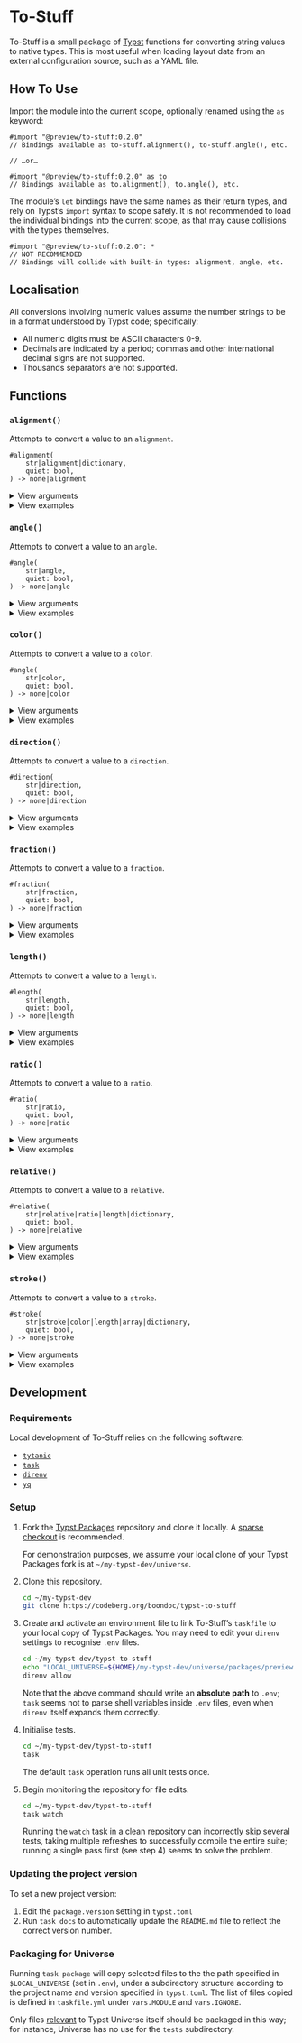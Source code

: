 # To-Stuff

To-Stuff is a small package of [Typst](https://typst.app/) functions for converting string values to native types. This is most useful when loading layout data from an external configuration source, such as a YAML file.


## How To Use

Import the module into the current scope, optionally renamed using the `as` keyword:

```typ
#import "@preview/to-stuff:0.2.0"
// Bindings available as to-stuff.alignment(), to-stuff.angle(), etc.

// …or…

#import "@preview/to-stuff:0.2.0" as to
// Bindings available as to.alignment(), to.angle(), etc.
```

The module’s `let` bindings have the same names as their return types, and rely on Typst’s `import` syntax to scope safely. It is not recommended to load the individual bindings into the current scope, as that may cause collisions with the types themselves.

```typ
#import "@preview/to-stuff:0.2.0": *
// NOT RECOMMENDED
// Bindings will collide with built-in types: alignment, angle, etc.
```


## Localisation

All conversions involving numeric values assume the number strings to be in a format understood by Typst code; specifically:

- All numeric digits must be ASCII characters 0-9.
- Decimals are indicated by a period; commas and other international decimal signs are not supported.
- Thousands separators are not supported.


## Functions

### `alignment()`

Attempts to convert a value to an `alignment`.

```typ
#alignment(
	str|alignment|dictionary,
	quiet: bool,
) -> none|alignment
```

<details>
	<summary>View arguments</summary>

#### `value`

`str` or `alignment` or `dictionary` (positional, required)

The value that should be converted to an `alignment`.

- An `alignment` is returned unchanged.
- A string representation of any of the eight `alignment` values is converted to that value.
	- If the string includes the `alignment.…` scoping prefix, the conversion fails.
- A string consisting of two `alignment` representations joined by a plus sign is converted to the corresponding 2D alignment, provided the two strings do not correspond to alignments on the same axis.
- A `dictionary` containing one or more of the keys `x` and `y`, and no other keys, is converted.
	- The value of `x`, if present, must be either a horizontal `alignment` or a value that would convert to one.
	- The value of `y`, if present, must be either a vertical `alignment` or a value that would convert to one.

#### `quiet`

`bool`

Whether to return `none` if the value could not be converted. If `false`, invalid values cause a panic.

Default: `false`
</details>

<details>
	<summary>View examples</summary>

```typ
#import "@preview/to-stuff:0.2.0" as to

#let a = to.alignment("top + right")
// -> right + top

#let b = to.alignment(top + right)
// -> right + top

#let c = to.alignment((x: "right", y: "top"))
// -> right + top

#let d = to.alignment("turnwise")
// panics with: "could not convert to alignment: \"turnwise\""

#let e = to.alignment("top + bottom")
// panics with: "cannot add two vertical alignments: \"top + bottom\""

#let f = to.alignment(quiet: true, "top + bottom")
// -> none
```
</details>


### `angle()`

Attempts to convert a value to an `angle`.

```typ
#angle(
	str|angle,
	quiet: bool,
) -> none|angle
```

<details>
	<summary>View arguments</summary>

#### `value`

`str` or `angle` (positional, required)

The value that should be converted to an `angle`.

- An `angle` is returned unchanged.
- A string representation of a number followed by the letters `deg` or `rad` is converted.
	- The number may be positive or negative, and may contain decimal places.

#### `quiet`

`bool`

Whether to return `none` if the value could not be converted. If `false`, invalid values cause a panic.

Default: `false`
</details>

<details>
	<summary>View examples</summary>

```typ
#import "@preview/to-stuff:0.2.0" as to

#let a = to.angle("45deg")
// -> 45deg

#let b = to.angle(45deg)
// -> 45deg

#let c = to.angle("42")
// panics with: "could not convert to angle: \"42\""

#let d = to.angle(quiet: true, "42")
// -> none
```
</details>


### `color()`

Attempts to convert a value to a `color`.

```typ
#angle(
	str|color,
	quiet: bool,
) -> none|color
```

<details>
	<summary>View arguments</summary>

#### `value`

`str` or `color` (positional, required)

The value that should be converted to a `color`.

- A `color` is returned unchanged.
- A string representation of a predefined color value is converted to that built-in color.
- A string representation of a hash symbol followed by a 6- or 8-digit hexadecimal code is converted to the corresponding RGB or RGBA value.
- A string representation of a color space function followed by parentheses and arguments is converted.
	- If the string includes the `color.…` scoping prefix, the conversion fails. This includes the `hsl`, `hsv`, and `linear-rgb` functions.

**Note:** Color space function arguments are not currently checked for validity before the string is passed to `eval()`. Invalid function arguments causes a native Typst syntax error rather than a panic; this error cannot be suppressed by setting `quiet` to `true` (see below). This may change in a future version.

#### `quiet`

`bool`

Whether to return `none` if the value could not be converted. If `false`, invalid values cause a panic.

Default: `false`
</details>

<details>
	<summary>View examples</summary>

```typ
#import "@preview/to-stuff:0.2.0" as to

#let a = to.color("red")
// -> rgb("#ff4136")

#let b = to.color(red)
// -> rgb("#ff4136")

#let c = to.color("#FF4136FF")
// -> rgb("#ff4136")

#let d = to.color("rgb(255, 65, 54)")
// -> rgb("#ff4136")

#let e = to.color("hsv(135deg,75%,127,100)")
// -> color.hsv(135deg, 75%, 49.8%, 39.22%)

#let f = to.color("indigo")
// panics with: "could not convert to color: \"indigo\""

#let g = to.color(quiet: true, "indigo")
// -> none
```
</details>


### `direction()`

Attempts to convert a value to a `direction`.

```typ
#direction(
	str|direction,
	quiet: bool,
) -> none|direction
```

<details>
	<summary>View arguments</summary>

#### `value`

`str` or `direction` (positional, required)

The value that should be converted to a `direction`.

- A `direction` is returned unchanged.
- A string representation of any of the four `direction` values is converted to that value.
	- If the string includes the `direction.…` scoping prefix, the conversion fails.

#### `quiet`

`bool`

Whether to return `none` if the value could not be converted. If `false`, invalid values cause a panic.

Default: `false`
</details>

<details>
	<summary>View examples</summary>

```typ
#import "@preview/to-stuff:0.2.0" as to

#let a = to.direction("rtl")
// -> rtl

#let b = to.direction(rtl)
// -> rtl

#let c = to.direction("btf")
// panics with: "could not convert to direction: \"btf\""

#let d = to.direction(quiet: true, "btf")
// -> none
```
</details>


### `fraction()`

Attempts to convert a value to a `fraction`.

```typ
#fraction(
	str|fraction,
	quiet: bool,
) -> none|fraction
```

<details>
	<summary>View arguments</summary>

#### `value`

`str` or `fraction` (positional, required)

The value that should be converted to a `fraction`.

- A `fraction` is returned unchanged.
- A string representation of a number followed by the letters `fr` is converted.
	- The number may be positive or negative, and may contain decimal places.

#### `quiet`

`bool`

Whether to return `none` if the value could not be converted. If `false`, invalid values cause a panic.

Default: `false`
</details>

<details>
	<summary>View examples</summary>

```typ
#import "@preview/to-stuff:0.2.0" as to

#let a = to.fraction("2.5fr")
// -> 2.5fr

#let b = to.fraction(2.5fr)
// -> 2.5fr

#let c = to.fraction("42")
// panics with: "could not convert to fraction: \"42\""

#let d = to.fraction(quiet: true, "42")
// -> none
```
</details>


### `length()`

Attempts to convert a value to a `length`.

```typ
#length(
	str|length,
	quiet: bool,
) -> none|length
```

<details>
	<summary>View arguments</summary>

#### `value`

`str` or `length` (positional, required)

The value that should be converted to a `length`.

- A `length` is returned unchanged.
- A string representation of a number followed by the letters `pt`, `mm`, `cm`, `in`, or `em`, is converted.
	- The number may be positive or negative, and may contain decimal places.

#### `quiet`

`bool`

Whether to return `none` if the value could not be converted. If `false`, invalid values cause a panic.

Default: `false`
</details>

<details>
	<summary>View examples</summary>

```typ
#import "@preview/to-stuff:0.2.0" as to

#let a = to.length("45pt")
// -> 45pt

#let b = to.length(45pt)
// -> 45pt

#let c = to.length("42")
// panics with: "could not convert to length: \"42\""

#let d = to.length(quiet: true, "42")
// -> none
```
</details>


### `ratio()`

Attempts to convert a value to a `ratio`.

```typ
#ratio(
	str|ratio,
	quiet: bool,
) -> none|ratio
```

<details>
	<summary>View arguments</summary>

#### `value`

`str` or `ratio` (positional, required)

The value that should be converted to a `ratio`.

- A `ratio` is returned unchanged.
- A string representation of a number followed by a percent sign is converted.
	- The number may be positive or negative, and may contain decimal places.

#### `quiet`

`bool`

Whether to return `none` if the value could not be converted. If `false`, invalid values cause a panic.

Default: `false`
</details>

<details>
	<summary>View examples</summary>

```typ
#import "@preview/to-stuff:0.2.0" as to

#let a = to.ratio("45%")
// -> 45%

#let b = to.ratio(45%)
// -> 45%

#let c = to.ratio("42")
// panics with: "could not convert to ratio: \"42\""

#let d = to.ratio(quiet: true, "42")
// -> none
```
</details>


### `relative()`

Attempts to convert a value to a `relative`.

```typ
#relative(
	str|relative|ratio|length|dictionary,
	quiet: bool,
) -> none|relative
```

<details>
	<summary>View arguments</summary>

#### `value`

`str` or `relative` or `ratio` or `length` or `dictionary` (positional, required)

The value that should be converted to a `relative`.

- A `relative` is returned unchanged.
- A `ratio` is returned as a `relative` with a `length` of `0pt`.
- A `length` is returned as a `relative` with a `ratio` of `0%`.
- A string representation of a `ratio` (see [above](#ratio)) is converted.
- A string representation of a `length` (see [above](#length)) is converted.
- A string consisting of multiple `ratio`s and `lengths` joined by plus signs or minus signs is converted to a single `relative` length.
	- All `length`-like substrings are added.
	- All `ratio`-like substrings are added.
- A `dictionary` containing one or more of the keys `ratio` and `length`, and no other keys, is converted.
	- The value of `ratio`, if present, must be either a `ratio` or a value that would convert to one.
	- The value of `length`, if present, must be either a `length` or a value that would convert to one.

#### `quiet`

`bool`

Whether to return `none` if the value could not be converted. If `false`, invalid values cause a panic.

Default: `false`
</details>

<details>
	<summary>View examples</summary>

```typ
#import "@preview/to-stuff:0.2.0" as to

#let a = to.relative("45pt + 3%")
// -> 3% + 45pt

#let b = to.relative(45pt + 3%)
// -> 3% + 45pt

#let c = to.relative((ratio: "3%", length: "45pt"))
// -> 3% + 45pt

#let d = to.relative("42")
// panics with: "could not convert to relative: \"42\""

#let e = to.relative(quiet: true, "42")
// -> none
```
</details>


### `stroke()`

Attempts to convert a value to a `stroke`.

```typ
#stroke(
	str|stroke|color|length|array|dictionary,
	quiet: bool,
) -> none|stroke
```

<details>
	<summary>View arguments</summary>

#### `value`

`str` or `stroke` or `color` or `length` or `array` or `dictionary` (positional, required)

The value that should be converted to a `stroke`.

- A `stroke`, `color` or `length` is returned unchanged.
- A string representation of a `color` (see [above](#color)) is converted.
- A string representation of a `length` (see [above](#length)) is converted.
- A valid [dash pattern](https://typst.app/docs/reference/visualize/stroke/#constructor-dash) is converted.
- A string representation of one or more valid `color`s, `length`s and/or predefined dash patterns joined by plus signs is converted.
	- All `color`-like substrings are combined via `color.mix()`.
	- All `length`-like substrings added.
- A `dictionary` that would otherwise be accepted as a valid `stroke` is converted.

#### `quiet`

`bool`

Whether to return `none` if the value could not be converted. If `false`, invalid values cause a panic.

Default: `false`
</details>

<details>
	<summary>View examples</summary>

```typ
#import "@preview/to-stuff:0.2.0" as to

#let a = to.stroke("red")
// -> rgb("#ff4136")

#let b = to.stroke(45pt)
// -> 45pt

#let c = to.stroke("densely-dashed")
// -> (dash: array(3pt, 2pt), phase: 0pt)

#let d = to.stroke((3pt, 2pt))
// -> (dash: array(3pt, 2pt), phase: 0pt)

#let e = to.stroke((paint: red, thickness: 2pt, dash: "densely-dashed"))
// -> (paint: rgb("#ff4136"), thickness: 2pt, dash: (array: (3pt, 2pt), phase: 0pt))

#let f = to.stroke("2pt + red + densely-dashed + silver + 5pt")
// -> (paint: oklab(77.85%, 0.1, 0.054), thickness: 7pt, dash: (array: (3pt, 2pt), phase: 0pt))

#let g = to.stroke("deep-dish")
// panics with: "could not convert to stroke: \"deep-dish\""

#let h = to.stroke(quiet: true, "deep-dish")
// -> none
```
</details>


## Development

### Requirements

Local development of To-Stuff relies on the following software:

- [`tytanic`](https://github.com/typst-community/tytanic)
- [`task`](https://github.com/go-task/task)
- [`direnv`](https://github.com/direnv/direnv)
- [`yq`](https://github.com/mikefarah/yq)


### Setup

1. Fork the [Typst Packages][setup_universe] repository and clone it locally. A [sparse checkout][setup_sparse] is recommended.

	For demonstration purposes, we assume your local clone of your Typst Packages fork is at `~/my-typst-dev/universe`.

2. Clone this repository.

	```sh
	cd ~/my-typst-dev
	git clone https://codeberg.org/boondoc/typst-to-stuff
	```

3. Create and activate an environment file to link To-Stuff’s `taskfile` to your local copy of Typst Packages. You may need to edit your `direnv` settings to recognise `.env` files.

	```sh
	cd ~/my-typst-dev/typst-to-stuff
	echo "LOCAL_UNIVERSE=${HOME}/my-typst-dev/universe/packages/preview" > .env
	direnv allow
	```

	Note that the above command should write an **absolute path** to `.env`; `task` seems not to parse shell variables inside `.env` files, even when `direnv` itself expands them correctly.

4. Initialise tests.

	```sh
	cd ~/my-typst-dev/typst-to-stuff
	task
	```

	The default `task` operation runs all unit tests once.

5. Begin monitoring the repository for file edits.

	```sh
	cd ~/my-typst-dev/typst-to-stuff
	task watch
	```

	Running the `watch` task in a clean repository can incorrectly skip several tests, taking multiple refreshes to successfully compile the entire suite; running a single pass first (see step 4) seems to solve the problem.


### Updating the project version

To set a new project version:

1. Edit the `package.version` setting in `typst.toml`
2. Run `task docs` to automatically update the `README.md` file to reflect the correct version number.


### Packaging for Universe

Running `task package` will copy selected files to the the path specified in `$LOCAL_UNIVERSE` (set in `.env`), under a subdirectory structure according to the project name and version specified in `typst.toml`. The list of files copied is defined in `taskfile.yml` under `vars.MODULE` and `vars.IGNORE`.

Only files [relevant][setup_exclude] to Typst Universe itself should be packaged in this way; for instance, Universe has no use for the `tests` subdirectory.


[setup_universe]: https://github.com/typst/packages
[setup_sparse]: https://github.com/typst/packages/blob/main/docs/tips.md#sparse-checkout-of-the-repository
[setup_exclude]: https://github.com/typst/packages/blob/main/docs/tips.md#what-to-commit-what-to-exclude

